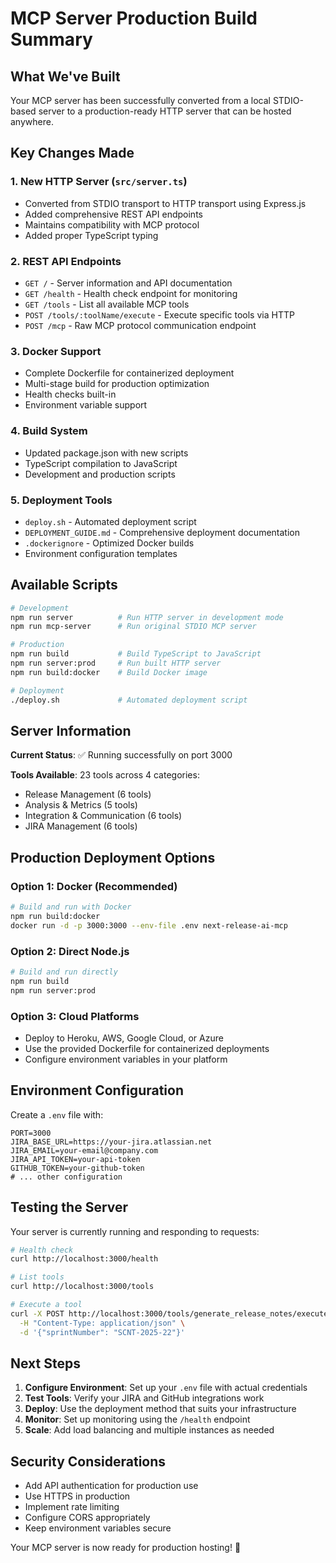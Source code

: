 # MCP Server Production Build Summary

## What We've Built

Your MCP server has been successfully converted from a local STDIO-based server to a production-ready HTTP server that can be hosted anywhere.

## Key Changes Made

### 1. **New HTTP Server (`src/server.ts`)**
- Converted from STDIO transport to HTTP transport using Express.js
- Added comprehensive REST API endpoints
- Maintains compatibility with MCP protocol
- Added proper TypeScript typing

### 2. **REST API Endpoints**
- `GET /` - Server information and API documentation
- `GET /health` - Health check endpoint for monitoring
- `GET /tools` - List all available MCP tools
- `POST /tools/:toolName/execute` - Execute specific tools via HTTP
- `POST /mcp` - Raw MCP protocol communication endpoint

### 3. **Docker Support**
- Complete Dockerfile for containerized deployment
- Multi-stage build for production optimization
- Health checks built-in
- Environment variable support

### 4. **Build System**
- Updated package.json with new scripts
- TypeScript compilation to JavaScript
- Development and production scripts

### 5. **Deployment Tools**
- `deploy.sh` - Automated deployment script
- `DEPLOYMENT_GUIDE.md` - Comprehensive deployment documentation
- `.dockerignore` - Optimized Docker builds
- Environment configuration templates

## Available Scripts

```bash
# Development
npm run server          # Run HTTP server in development mode
npm run mcp-server      # Run original STDIO MCP server

# Production
npm run build           # Build TypeScript to JavaScript
npm run server:prod     # Run built HTTP server
npm run build:docker    # Build Docker image

# Deployment
./deploy.sh             # Automated deployment script
```

## Server Information

**Current Status**: ✅ Running successfully on port 3000

**Tools Available**: 23 tools across 4 categories:
- Release Management (6 tools)
- Analysis & Metrics (5 tools) 
- Integration & Communication (6 tools)
- JIRA Management (6 tools)

## Production Deployment Options

### Option 1: Docker (Recommended)
```bash
# Build and run with Docker
npm run build:docker
docker run -d -p 3000:3000 --env-file .env next-release-ai-mcp
```

### Option 2: Direct Node.js
```bash
# Build and run directly
npm run build
npm run server:prod
```

### Option 3: Cloud Platforms
- Deploy to Heroku, AWS, Google Cloud, or Azure
- Use the provided Dockerfile for containerized deployments
- Configure environment variables in your platform

## Environment Configuration

Create a `.env` file with:
```env
PORT=3000
JIRA_BASE_URL=https://your-jira.atlassian.net
JIRA_EMAIL=your-email@company.com
JIRA_API_TOKEN=your-api-token
GITHUB_TOKEN=your-github-token
# ... other configuration
```

## Testing the Server

Your server is currently running and responding to requests:

```bash
# Health check
curl http://localhost:3000/health

# List tools
curl http://localhost:3000/tools

# Execute a tool
curl -X POST http://localhost:3000/tools/generate_release_notes/execute \
  -H "Content-Type: application/json" \
  -d '{"sprintNumber": "SCNT-2025-22"}'
```

## Next Steps

1. **Configure Environment**: Set up your `.env` file with actual credentials
2. **Test Tools**: Verify your JIRA and GitHub integrations work
3. **Deploy**: Use the deployment method that suits your infrastructure
4. **Monitor**: Set up monitoring using the `/health` endpoint
5. **Scale**: Add load balancing and multiple instances as needed

## Security Considerations

- Add API authentication for production use
- Use HTTPS in production
- Implement rate limiting
- Configure CORS appropriately
- Keep environment variables secure

Your MCP server is now ready for production hosting! 🚀
